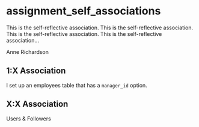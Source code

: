 assignment_self_associations
============================

This is the self-reflective association. This is the self-reflective association. This is the self-reflective association. This is the self-reflective association...

Anne Richardson

## 1:X Association

I set up an employees table that has a `manager_id` option.

## X:X Association

Users & Followers

